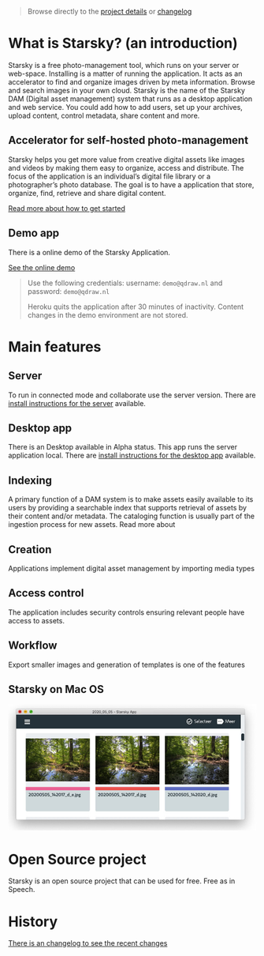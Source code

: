 > Browse directly to the [project details](readme.md) or [changelog](history.md)

# What is Starsky? (an introduction)

Starsky is a free photo-management tool, which runs on your server or web-space. Installing is a matter of running the application. It acts as an accelerator to find and organize images driven by meta information. Browse and search images in your own cloud. Starsky is the name of the Starsky DAM (Digital asset management) system that runs as a desktop application and web service.
You could add how to add users, set up your archives, upload content, control metadata, share content and more.

## Accelerator for self-hosted photo-management
Starsky helps you get more value from creative digital assets like images and videos by making them easy to organize, access and distribute. The focus of the application is an individual’s digital file library or a photographer’s photo database.  The goal is to have a application that store, organize, find, retrieve and share digital content.

[Read more about how to get started](readme.md?classes=btn,btn-info)

## Demo app
There is a online demo of the Starsky Application.

[See the online demo](https://starskydemo.herokuapp.com?classes=btn,btn-default)

>
> Use the following credentials: username: `demo@qdraw.nl` and password: `demo@qdraw.nl`
>
> Heroku quits the application after 30 minutes of inactivity.
Content changes in the demo environment are not stored.
>

# Main features

## Server
To run in connected mode and collaborate use the server version. There are [install instructions for the server](starsky/readme.md) available.

## Desktop app
There is an Desktop available in Alpha status. This app runs the server application local. There are [install instructions for the desktop app](starskyapp/readme.md) available.

## Indexing
A primary function of a DAM system is to make assets easily available to its users by providing a searchable index that supports retrieval of assets by their content and/or metadata. The cataloging function is usually part of the ingestion process for new assets. Read more about

## Creation
Applications implement digital asset management by importing media types

## Access control
The application includes security controls ensuring relevant people have access to assets.

## Workflow
Export smaller images and generation of templates is one of the features

## Starsky on Mac OS
![Starsky App on Mac OS](starsky/docs/starsky-mac-v025-home-nl.jpg)

# Open Source project
Starsky is an open source project that can be used for free. Free as in Speech.

# History
[There is an changelog to see the recent changes](history.md)
